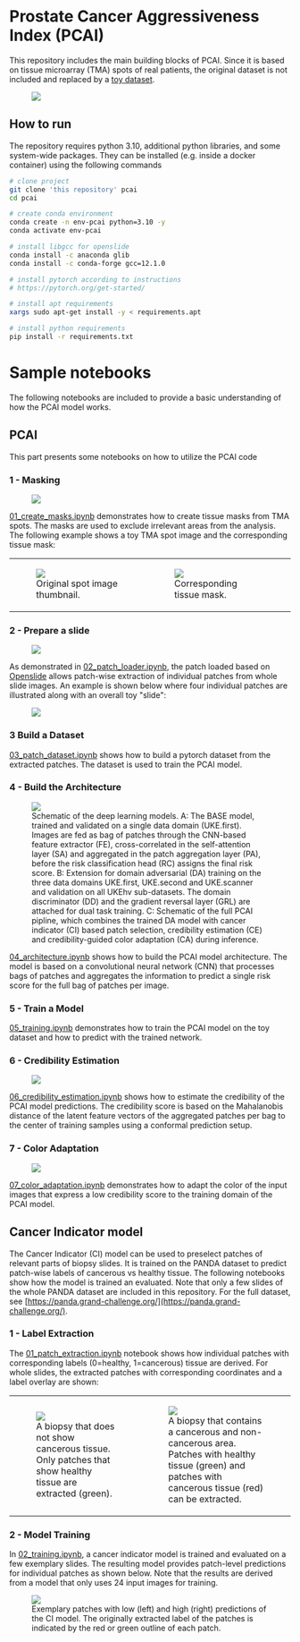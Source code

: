 # Prostate Cancer Aggressiveness Index (PCAI)
This repository includes the main building blocks of PCAI. Since it is based on tissue microarray (TMA) spots of real patients, the original dataset is not included and replaced by a [toy dataset](data/tma_dataset/). 

<figure class="image">
    <img src="imgs/PCAI_full_method.png">
</figure>

## How to run
The repository requires python 3.10, additional python libraries, and some system-wide packages. They can be installed (e.g. inside a docker container) using the following commands

```bash
# clone project
git clone 'this repository' pcai
cd pcai

# create conda environment
conda create -n env-pcai python=3.10 -y
conda activate env-pcai

# install libgcc for openslide
conda install -c anaconda glib
conda install -c conda-forge gcc=12.1.0

# install pytorch according to instructions
# https://pytorch.org/get-started/

# install apt requirements
xargs sudo apt-get install -y < requirements.apt

# install python requirements
pip install -r requirements.txt
```

# Sample notebooks
The following notebooks are included to provide a basic understanding of how the PCAI model works.

## PCAI
This part presents some notebooks on how to utilize the PCAI code

### 1 - Masking

<figure class="image">
    <img src="imgs/masking.png">
</figure>

[01_create_masks.ipynb](notebook/01_create_masks.ipynb) demonstrates how to create tissue masks from TMA spots. The masks are used to exclude irrelevant areas from the analysis. The following example shows a toy TMA spot image and the corresponding tissue mask:

<table>
    <tr>
      <td>
        <figure class="image">
            <img src="data/tma_dataset/masks/pngs/1.tif_thumbnail.png">
            <br>
            <figcaption>Original spot image thumbnail.</figcaption>
        </figure>
      </td>
      <td>
        <figure class="image">
            <img src="data/tma_dataset/masks/pngs/1.tif_tissue_raw.png">
            <br>
            <figcaption>Corresponding tissue mask.</figcaption>
        </figure>
      </td>
    </tr>
  </table>

### 2 - Prepare a slide

<figure class="image">
    <img src="imgs/patching.png">
</figure>

As demonstrated in [02_patch_loader.ipynb](notebook/02_patch_loader.ipynb), the patch loaded based on [Openslide](https://openslide.org/api/python/) allows patch-wise extraction of individual patches from whole slide images. An example is shown below where four individual patches are illustrated along with an overall toy "slide":

<figure class="image">
    <img src="notebook/output/patch_loader_example.png">
</figure>

### 3  Build a Dataset

[03_patch_dataset.ipynb](notebook/03_patch_dataset.ipynb) shows how to build a pytorch dataset from the extracted patches. The dataset is used to train the PCAI model.

### 4 - Build the Architecture

<figure class="image">
    <img src="imgs/PCAI_architecture.png">
    <figcaption>Schematic of the deep learning models. A: The BASE model, trained and validated on a single data domain (UKE.first). Images are fed as bag of patches through the CNN-based feature extractor (FE), cross-correlated in the self-attention layer (SA) and aggregated in the patch aggregation layer (PA), before the risk classification head (RC) assigns the final risk score. B: Extension for domain adversarial (DA) training on the three data domains UKE.first, UKE.second and UKE.scanner and validation on all UKEhv sub-datasets. The domain discriminator (DD) and the gradient reversal layer (GRL) are attached for dual task training. C: Schematic of the full PCAI pipline, which combines the trained DA model with cancer indicator (CI) based patch selection, credibility estimation (CE) and credibility-guided color adaptation (CA) during inference.</figcaption>
</figure>

[04_architecture.ipynb](notebook/04_architecture.ipynb) shows how to build the PCAI model architecture. The model is based on a convolutional neural network (CNN) that processes bags of patches and aggregates the information to predict a single risk score for the full bag of patches per image.

### 5 - Train a Model

[05_training.ipynb](notebook/05_training.ipynb) demonstrates how to train the PCAI model on the toy dataset and how to predict with the trained network.

### 6 - Credibility Estimation

<figure class="image">
    <img src="imgs/mahalanobis_distance_example.png">
</figure>

[06_credibility_estimation.ipynb](notebook/06_credibility_estimation.ipynb) shows how to estimate the credibility of the PCAI model predictions. The credibility score is based on the Mahalanobis distance of the latent feature vectors of the aggregated patches per bag to the center of training samples using a conformal prediction setup.

### 7 - Color Adaptation

<figure class="image">
    <img src="imgs/color_adaptation_example.png">
</figure>


[07_color_adaptation.ipynb](notebook/07_color_adaptation.ipynb) demonstrates how to adapt the color of the input images that express a low credibility score to the training domain of the PCAI model. 


## Cancer Indicator model
The Cancer Indicator (CI) model can be used to preselect patches of relevant parts of biopsy slides. It is trained on the PANDA dataset to predict patch-wise labels of cancerous vs healthy tissue. The following notebooks show how the model is trained an evaluated. Note that only a few slides of the whole PANDA dataset are included in this repository. For the full dataset, see [https://panda.grand-challenge.org/](https://panda.grand-challenge.org/).

### 1 - Label Extraction

The [01_patch_extraction.ipynb](notebook/cancer_indicator/01_patch_extraction.ipynb) notebook shows how individual patches with corresponding labels (0=healthy, 1=cancerous) tissue are derived. For whole slides, the extracted patches with corresponding coordinates and a label overlay are shown:

<table>
    <tr>
      <td>
        <figure class="image">
            <img src="notebook/cancer_indicator/output/patch_mask_overview_1.png">
            <figcaption>A biopsy that does not show cancerous tissue. Only patches that show healthy tissue are extracted (green).</figcaption>
        </figure>
      </td>
      <td>
        <figure class="image">
            <img src="notebook/cancer_indicator/output/patch_mask_overview_3.png">
            <figcaption>A biopsy that contains a cancerous and non-cancerous area. Patches with healthy tissue (green) and patches with cancerous tissue (red) can be extracted.</figcaption>
        </figure>
      </td>
    </tr>
  </table>

### 2 - Model Training

In [02_training.ipynb](notebook/cancer_indicator/02_training.ipynb), a cancer indicator model is trained and evaluated on a few exemplary slides. The resulting model provides patch-level predictions for individual patches as shown below. Note that the results are derived from a model that only uses 24 input images for training.

<figure class="image">
    <img src="notebook/cancer_indicator/output/ci_prediction_examples.png">
    <figcaption>Exemplary patches with low (left) and high (right) predictions of the CI model. The originally extracted label of the patches is indicated by the red or green outline of each patch.</figcaption>
</figure>

